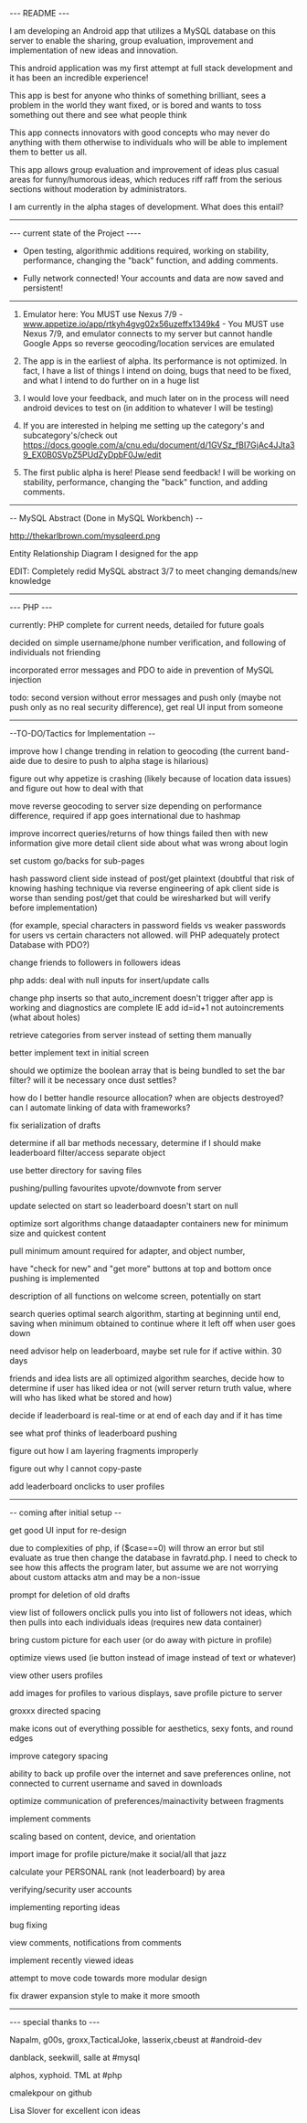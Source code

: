--- README ---

I am developing an Android app that utilizes a MySQL database on this server to enable the sharing, group evaluation, improvement and implementation of new ideas and innovation.

This android application was my first attempt at full stack development and it has been an incredible experience!

This app is best for anyone who thinks of something brilliant, sees a problem in the world they want fixed, or is bored and wants to toss something out there and see what people think

This app connects innovators with good concepts who may never do anything with them otherwise to individuals who will be able to implement them to better us all.

This app allows group evaluation and improvement of ideas plus casual areas for funny/humorous ideas, which reduces riff raff from the serious sections without moderation by administrators.


I am currently in the alpha stages of development. What does this entail?

--------------------------------------------

--- current state of the Project ----

- Open testing, algorithmic additions required, working on stability, performance, changing the "back" function, and adding comments.

- Fully network connected! Your accounts and data are now saved and persistent!

----------------------------------

1. Emulator here: You MUST use Nexus 7/9 - www.appetize.io/app/rtkyh4gvg02x56uzeffx1349k4 - You MUST use Nexus 7/9, and emulator connects to my server but cannot handle Google Apps so reverse geocoding/location services are emulated

2. The app is in the earliest of alpha. Its performance is not optimized. In fact, I have a list of things I intend on doing, bugs that need to be fixed, and what I intend to do further on in a huge list

3. I would love your feedback, and much later on in the process will need android devices to test on (in addition to whatever I will be testing)

4. If you are interested in helping me setting up the category's and subcategory's/check out https://docs.google.com/a/cnu.edu/document/d/1GVSz_fBI7GjAc4JJta39_EX0B0SVpZ5PUdZyDpbF0Jw/edit

5. The first public alpha is here! Please send feedback! I will be working on stability, performance, changing the "back" function, and adding comments.



--------------------------------------------

-- MySQL Abstract (Done in MySQL Workbench) --

http://thekarlbrown.com/mysqleerd.png 

Entity Relationship Diagram I designed for the app

EDIT: Completely redid MySQL abstract 3/7 to meet changing demands/new knowledge

--------------------------------------------

--- PHP --- 

currently: PHP complete for current needs, detailed for future goals

decided on simple username/phone number verification, and following of individuals not friending

incorporated error messages and PDO to aide in prevention of MySQL injection

todo: second version without error messages and push only (maybe not push only as no real security difference), get real UI input  from someone

--------------------------------------------


--TO-DO/Tactics for Implementation --

improve how I change trending in relation to geocoding (the current band-aide due to desire to push to alpha stage is hilarious)

figure out why appetize is crashing (likely because of location data issues) and figure out how to deal with that 

move reverse geocoding to server size depending on performance difference, required if app goes international due to hashmap

improve incorrect queries/returns of how things failed then with new information give more detail client side about what was wrong about login

set custom go/backs for sub-pages

hash password client side instead of post/get plaintext  (doubtful that risk of knowing hashing technique via reverse engineering of apk client side is worse than sending post/get that could be wiresharked but will verify before implementation)

(for example, special characters in password fields vs weaker passwords for users vs certain characters not allowed. will PHP adequately protect Database with PDO?) 

change friends to followers in followers ideas 

php adds: deal with null inputs for insert/update calls

change php inserts so that auto_increment doesn't trigger after app is working and diagnostics are complete IE add id=id+1 not autoincrements (what about holes)

retrieve categories from server instead of setting them manually

better implement text in initial screen

should we optimize the boolean array that is being bundled to set the bar filter? will it be necessary once dust settles?

how do I better handle resource allocation? when are objects destroyed? can I automate linking of data with frameworks?

fix serialization of drafts

determine if all bar methods necessary, determine if I should make leaderboard filter/access separate object

use better directory for saving files

pushing/pulling favourites upvote/downvote from server

update selected on start so leaderboard doesn't start on null

optimize sort algorithms change dataadapter containers new for minimum size and quickest content

pull minimum amount required for adapter, and object number, 

have "check for new" and "get more" buttons at top and bottom once pushing is implemented

description of all functions on welcome screen, potentially on start

search queries optimal search algorithm, starting at beginning until end, saving when minimum obtained to continue where it left off when user goes down

need advisor help on leaderboard, maybe set rule for if active within. 30 days

friends and idea lists are all optimized algorithm searches, decide how to determine if user has liked idea or not (will server return truth value, where will who has liked what be stored and how)

decide if leaderboard is real-time or at end of each day and if it has time

see what prof thinks of leaderboard pushing

figure out how I am layering fragments improperly

figure out why I cannot copy-paste

add leaderboard onclicks to user profiles

--------------------------------------------

-- coming after initial setup --

get good UI input for re-design

due to complexities of php, if ($case==0) will throw an error but stil evaluate as true then change the database in favratd.php. I need to check to see how this affects the program later, but assume we are not worrying about custom attacks atm and may be a non-issue

prompt for deletion of old drafts

view list of followers  onclick pulls you into list of followers not ideas, which then pulls into each individuals ideas (requires new data container)

bring custom picture for each user (or do away with picture in profile)

optimize views used (ie button instead of image instead of text or whatever)

view other users profiles 

add images for profiles to various displays, save profile picture to server

groxxx directed spacing

make icons out of everything possible for aesthetics, sexy fonts, and round edges

improve category spacing

ability to back up profile over the internet and save preferences online, not connected to current username and saved in downloads

optimize communication of preferences/mainactivity between fragments

implement comments

scaling based on content, device, and orientation

import image for profile picture/make it social/all that jazz

calculate your PERSONAL rank (not leaderboard) by area

verifying/security user accounts

implementing reporting ideas

bug fixing

view comments, notifications from comments

implement recently viewed ideas

attempt to move code towards more modular design

fix drawer expansion style to make it more smooth

--------------------------------------------

--- special thanks to ---

Napalm, g00s, groxx,TacticalJoke, lasserix,cbeust at #android-dev

danblack, seekwill, salle at #mysql

alphos, xyphoid. TML at #php

cmalekpour on github

Lisa Slover for excellent icon ideas